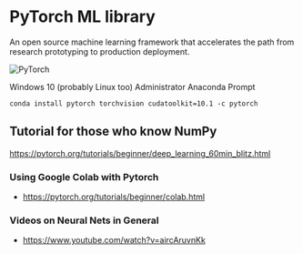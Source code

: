 # PyTorch ML library

An open source machine learning framework that accelerates the path from research prototyping to production deployment.

![PyTorch](https://upload.wikimedia.org/wikipedia/commons/9/96/Pytorch_logo.png)

Windows 10 (probably Linux too)
Administrator Anaconda Prompt

    conda install pytorch torchvision cudatoolkit=10.1 -c pytorch
    
## Tutorial for those who know NumPy

https://pytorch.org/tutorials/beginner/deep_learning_60min_blitz.html

### Using Google Colab with Pytorch

* https://pytorch.org/tutorials/beginner/colab.html

### Videos on Neural Nets in General

* https://www.youtube.com/watch?v=aircAruvnKk
